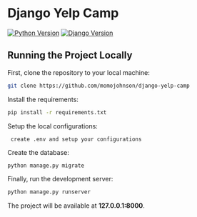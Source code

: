 # Django Yelp Camp
[![Python Version](https://img.shields.io/badge/python-3.6-brightgreen.svg)](https://python.org)
[![Django Version](https://img.shields.io/badge/django-2.0.1-brightgreen.svg)](https://djangoproject.com)

## Running the Project Locally

First, clone the repository to your local machine:

```bash
git clone https://github.com/momojohnson/django-yelp-camp
```

Install the requirements:

```bash
pip install -r requirements.txt
```

Setup the local configurations:

```
 create .env and setup your configurations
```

Create the database:

```bash
python manage.py migrate
```

Finally, run the development server:

```bash
python manage.py runserver
```

The project will be available at **127.0.0.1:8000**.